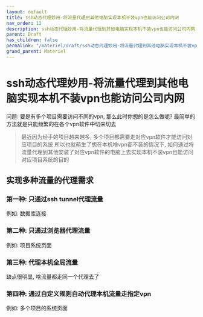 ```yaml
---
layout: default
title: ssh动态代理妙用-将流量代理到其他电脑实现本机不装vpn也能访问公司内网
nav_order: 12
description: ssh动态代理妙用-将流量代理到其他电脑实现本机不装vpn也能访问公司内网
parent: Draft
has_children: false
permalink: "/materiel/draft/ssh动态代理妙用-将流量代理到其他电脑实现本机不装vpn也能访问公司内网/"
grand_parent: Materiel
---
```


# ssh动态代理妙用-将流量代理到其他电脑实现本机不装vpn也能访问公司内网

问题: 要是有多个项目需要访问不同的vpn, 那么此时你想的是怎么做呢? 最简单的方法就是只能频繁的在各个vpn软件中切来切去

> 最近因为经手的项目越来越多, 多个项目都需要走对应vpn软件才能访问对应项目的系统
> 所以也就萌生了想在本机啥vpn都不装的情况下, 如何通过将流量代理到其他安装了对应vpn软件的电脑上去实现本机不装vpn也能访问对应项目系统的目的

## 实现多种流量的代理需求

### 第一种: 只通过ssh tunnel代理流量

例如: 数据库连接


### 第二种: 只通过浏览器代理流量

例如: 项目系统页面


### 第三种: 代理本机全局流量

缺点很明显, 啥流量都走同一个代理去了

### 第四种: 通过自定义规则自动代理本机流量走指定vpn

例如: 多个项目的系统页面
